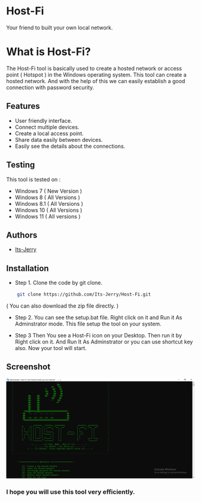 

# Host-Fi 

Your friend to built your own local network.

# What is Host-Fi? 

The Host-Fi tool is basically used to create a hosted network or access point ( Hotspot ) in the Windows operating system. This tool can create a hosted network. And with the help of this we can easily establish a good connection with password security. 

## Features

 - User friendly interface.
 - Connect multiple devices.
 - Create a local access point.
 - Share data easily between devices.
 - Easily see the details about the connections.

## Testing 

This tool is tested on :

- Windows 7 ( New Version )
- Windows 8 ( All Versions )
- Windows 8.1 ( All Versions )
- Windows 10 ( All Versions )
- Windows 11 ( All versions )


## Authors

- [Its-Jerry](https://github.com/Its-Jerry)


## Installation

- Step 1. Clone the code by git clone. 

```bash  
    git clone https://github.com/Its-Jerry/Host-Fi.git 
```
( You can also download the zip file directly. )

- Step 2. You can see the setup.bat file. Right click
        on it and Run it As Adminstrator mode. This 
        file setup the tool on your system.

- Step 3 Then You see a Host-Fi icon on your Desktop. 
         Then run it by Right click on it. 
         And Run It As Adminstrator or you can use shortcut key also.
         Now your tool will start.
    
## Screenshot
![Alt text](Help/Screenshot/demo.PNG)

###    I hope you will use this tool very efficiently.
